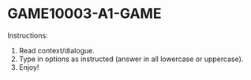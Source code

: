 # GAME10003-A1-GAME

Instructions:
1. Read context/dialogue.
2. Type in options as instructed (answer in all lowercase or uppercase).
3. Enjoy!
